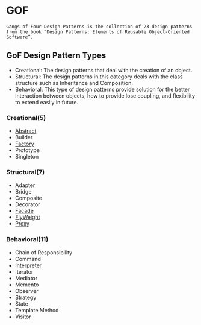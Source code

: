 # GOF

```text
Gangs of Four Design Patterns is the collection of 23 design patterns from the book “Design Patterns: Elements of Reusable Object-Oriented Software”.
```

## GoF Design Pattern Types

* Creational: The design patterns that deal with the creation of an object.
* Structural: The design patterns in this category deals with the class structure such as Inheritance and Composition.
* Behavioral: This type of design patterns provide solution for the better interaction between objects, how to provide lose coupling, and flexibility to extend easily in future.

### Creational(5)

* [Abstract](./Abstract)
* Builder
* [Factory](./Factory)
* Prototype
* Singleton

### Structural(7)

* Adapter
* Bridge
* Composite
* Decorator
* [Facade](./facade)
* [FlyWeight](./Flyweight)
* [Proxy](./proxy)

### Behavioral(11)

* Chain of Responsibility
* Command
* Interpreter
* Iterator
* Mediator
* Memento
* Observer
* Strategy
* State
* Template Method
* Visitor
